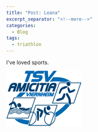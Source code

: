 ```yaml
---
title: "Post: Leana"
excerpt_separator: "<!--more-->"
categories:
  - Blog
tags:
  - triathlon
---
```


I've loved sports.

![My image Name](/assets/images/partners/mail-logo-tsv-viernheim.png)